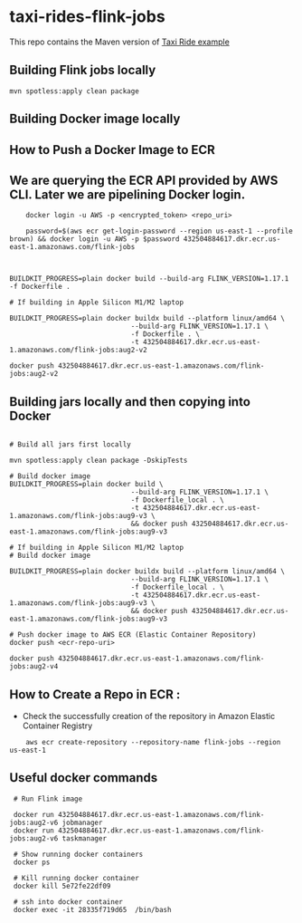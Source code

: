 # taxi-rides-flink-jobs

This repo contains the Maven version of [Taxi Ride example](https://github.com/ververica/flink-training)

## Building Flink jobs locally

```shell
mvn spotless:apply clean package
```

## Building Docker image locally

## How to Push a Docker Image to ECR

## We are querying the ECR API provided by AWS CLI. Later we are pipelining Docker login.
```agsl
    docker login -u AWS -p <encrypted_token> <repo_uri>
    
    password=$(aws ecr get-login-password --region us-east-1 --profile brown) && docker login -u AWS -p $password 432504884617.dkr.ecr.us-east-1.amazonaws.com/flink-jobs
    
```

```shell

BUILDKIT_PROGRESS=plain docker build --build-arg FLINK_VERSION=1.17.1 -f Dockerfile .

# If building in Apple Silicon M1/M2 laptop

BUILDKIT_PROGRESS=plain docker buildx build --platform linux/amd64 \
                              --build-arg FLINK_VERSION=1.17.1 \
                              -f Dockerfile . \
                              -t 432504884617.dkr.ecr.us-east-1.amazonaws.com/flink-jobs:aug2-v2
                              
docker push 432504884617.dkr.ecr.us-east-1.amazonaws.com/flink-jobs:aug2-v2

```

## Building jars locally and then copying into Docker

```shell

# Build all jars first locally

mvn spotless:apply clean package -DskipTests

# Build docker image
BUILDKIT_PROGRESS=plain docker build \
                              --build-arg FLINK_VERSION=1.17.1 \
                              -f Dockerfile_local . \
                              -t 432504884617.dkr.ecr.us-east-1.amazonaws.com/flink-jobs:aug9-v3 \
                              && docker push 432504884617.dkr.ecr.us-east-1.amazonaws.com/flink-jobs:aug9-v3

# If building in Apple Silicon M1/M2 laptop
# Build docker image
                              
BUILDKIT_PROGRESS=plain docker buildx build --platform linux/amd64 \
                              --build-arg FLINK_VERSION=1.17.1 \
                              -f Dockerfile_local . \
                              -t 432504884617.dkr.ecr.us-east-1.amazonaws.com/flink-jobs:aug9-v3 \
                              && docker push 432504884617.dkr.ecr.us-east-1.amazonaws.com/flink-jobs:aug9-v3

# Push docker image to AWS ECR (Elastic Container Repository)  
docker push <ecr-repo-uri>
         
docker push 432504884617.dkr.ecr.us-east-1.amazonaws.com/flink-jobs:aug2-v4

```

## How to Create a Repo in ECR : 
 - Check the successfully creation of the repository in Amazon Elastic Container Registry
```agsl
    aws ecr create-repository --repository-name flink-jobs --region us-east-1
```

## Useful docker commands

```agsl
 # Run Flink image
 
 docker run 432504884617.dkr.ecr.us-east-1.amazonaws.com/flink-jobs:aug2-v6 jobmanager
 docker run 432504884617.dkr.ecr.us-east-1.amazonaws.com/flink-jobs:aug2-v6 taskmanager

 # Show running docker containers
 docker ps
 
 # Kill running docker container
 docker kill 5e72fe22df09
 
 # ssh into docker container
 docker exec -it 28335f719d65  /bin/bash
```